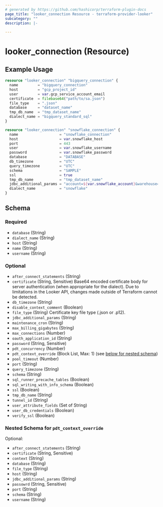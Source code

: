 ```yaml
---
# generated by https://github.com/hashicorp/terraform-plugin-docs
page_title: "looker_connection Resource - terraform-provider-looker"
subcategory: ""
description: |-
  
---
```


# looker_connection (Resource)



## Example Usage

```terraform
resource "looker_connection" "bigquery_connection" {
  name         = "bigquery_connection"
  host         = "gcp_project_id"
  user         = var.gcp_service_account_email
  certificate  = filebase64("path/to/sa.json")
  file_type    = ".json"
  database     = "dataset_name"
  tmp_db_name  = "tmp_dataset_name"
  dialect_name = "bigquery_standard_sql"
}

resource "looker_connection" "snowflake_connection" {
  name                   = "snowflake_connection"
  host                   = var.snowflake_host
  port                   = 443
  user                   = var.snowflake_username
  password               = var.snowflake_password
  database               = "DATABASE"
  db_timezone            = "UTC"
  query_timezone         = "UTC"
  schema                 = "SAMPLE"
  ssl                    = true
  tmp_db_name            = "tmp_dataset_name"
  jdbc_additional_params = "account=${var.snowflake_account}&warehouse=WHARE_HOUSE"
  dialect_name           = "snowflake"
}
```

<!-- schema generated by tfplugindocs -->
## Schema

### Required

- `database` (String)
- `dialect_name` (String)
- `host` (String)
- `name` (String)
- `username` (String)

### Optional

- `after_connect_statements` (String)
- `certificate` (String, Sensitive) Base64 encoded certificate body for server authentication (when appropriate for the dialect). Due to limitations in the Looker API, changes made outside of Terraform cannot be detected.
- `db_timezone` (String)
- `disable_context_comment` (Boolean)
- `file_type` (String) Certificate key file type (.json or .p12).
- `jdbc_additional_params` (String)
- `maintenance_cron` (String)
- `max_billing_gigabytes` (String)
- `max_connections` (Number)
- `oauth_application_id` (String)
- `password` (String, Sensitive)
- `pdt_concurrency` (Number)
- `pdt_context_override` (Block List, Max: 1) (see [below for nested schema](#nestedblock--pdt_context_override))
- `pool_timeout` (Number)
- `port` (String)
- `query_timezone` (String)
- `schema` (String)
- `sql_runner_precache_tables` (Boolean)
- `sql_writing_with_info_schema` (Boolean)
- `ssl` (Boolean)
- `tmp_db_name` (String)
- `tunnel_id` (String)
- `user_attribute_fields` (Set of String)
- `user_db_credentials` (Boolean)
- `verify_ssl` (Boolean)

<a id="nestedblock--pdt_context_override"></a>
### Nested Schema for `pdt_context_override`

Optional:

- `after_connect_statements` (String)
- `certificate` (String, Sensitive)
- `context` (String)
- `database` (String)
- `file_type` (String)
- `host` (String)
- `jdbc_additional_params` (String)
- `passowrd` (String, Sensitive)
- `port` (String)
- `schema` (String)
- `username` (String)


